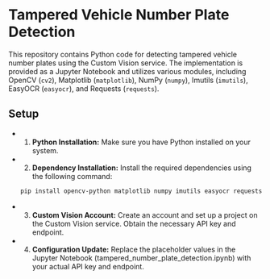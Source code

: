 # Tampered Vehicle Number Plate Detection

This repository contains Python code for detecting tampered vehicle number plates using the Custom Vision service. The implementation is provided as a Jupyter Notebook and utilizes various modules, including OpenCV (`cv2`), Matplotlib (`matplotlib`), NumPy (`numpy`), Imutils (`imutils`), EasyOCR (`easyocr`), and Requests (`requests`).

## Setup

- 1. **Python Installation:** Make sure you have Python installed on your system.

- 2. **Dependency Installation:** Install the required dependencies using the following command:
   ```bash
   pip install opencv-python matplotlib numpy imutils easyocr requests

- 3. **Custom Vision Account:** Create an account and set up a project on the Custom Vision service. Obtain the necessary API key and endpoint.

- 4. **Configuration Update:** Replace the placeholder values in the Jupyter Notebook (tampered_number_plate_detection.ipynb) with your actual API key and endpoint.

